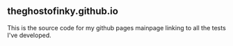 ## theghostofinky.github.io
This is the source code for my github pages mainpage linking to all the tests I've developed.